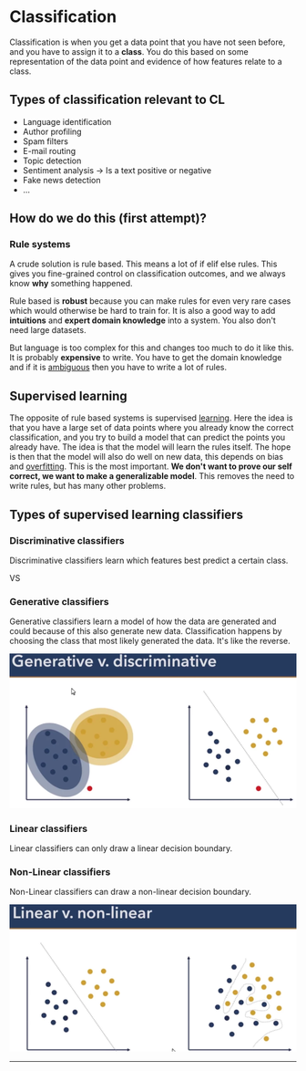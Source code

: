 # Classification

Classification is when you get a data point that you have not seen before, and you have to assign it to a **class**. You do this based on some representation of the data point and evidence of how features relate to a class. 

## Types of classification relevant to CL
- Language identification 
- Author profiling 
- Spam filters 
- E-mail routing
- Topic detection
- Sentiment analysis → Is a text positive or negative 
- Fake news detection
- ...

## How do we do this (first attempt)?

### Rule systems 
A crude solution is rule based. This means a lot of if elif else rules. This gives you fine-grained control on classification outcomes, and we always know **why** something happened. 

Rule based is **robust** because you can make rules for even very rare cases which would otherwise be hard to train for. It is also a good way to add **intuitions** and **expert domain knowledge** into a system. You also don't need large datasets.

But language is too complex for this and changes too much to do it like this. It is probably **expensive** to write. You have to get the domain knowledge and if it is [ambiguous](../Languages/Ambiguity.md) then you have to write a lot of rules. 

## Supervised learning
The opposite of rule based systems is supervised [learning](../Other/Learning.md). Here the idea is that you have a large set of data points where you already know the correct classification, and you try to build a model that can predict the points you already have. The idea is that the model will learn the rules itself. The hope is then that the model will also do well on new data, this depends on bias and [overfitting](../Prediction/Overfitting.md). This is the most important. **We don't want to prove our self correct, we want to make a generalizable model**. This removes the need to write rules, but has many other problems.  

## Types of supervised learning classifiers 

### Discriminative classifiers

Discriminative classifiers learn which features best predict a certain class. 

VS 

### Generative classifiers

Generative classifiers learn a model of how the data are generated and could because of this also generate new data. Classification happens by choosing the class that most likely generated the data. It's like the reverse.

![Pasted image 20220216114704](../images/Pasted%20image%2020220216114704.webp)

### Linear classifiers

Linear classifiers can only draw a linear decision boundary. 

### Non-Linear classifiers
Non-Linear classifiers can draw a non-linear decision boundary. 

![Pasted image 20220216114812](../images/Pasted%20image%2020220216114812.webp)

----




